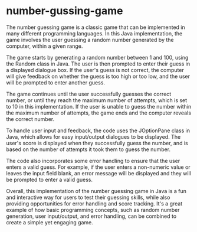 # number-gussing-game
The number guessing game is a classic game that can be implemented in many different programming languages. In this Java implementation, the game involves the user guessing a random number generated by the computer, within a given range.

The game starts by generating a random number between 1 and 100, using the Random class in Java. The user is then prompted to enter their guess in a displayed dialogue box. If the user's guess is not correct, the computer will give feedback on whether the guess is too high or too low, and the user will be prompted to enter another guess.

The game continues until the user successfully guesses the correct number, or until they reach the maximum number of attempts, which is set to 10 in this implementation. If the user is unable to guess the number within the maximum number of attempts, the game ends and the computer reveals the correct number.

To handle user input and feedback, the code uses the JOptionPane class in Java, which allows for easy input/output dialogues to be displayed. The user's score is displayed when they successfully guess the number, and is based on the number of attempts it took them to guess the number.

The code also incorporates some error handling to ensure that the user enters a valid guess. For example, if the user enters a non-numeric value or leaves the input field blank, an error message will be displayed and they will be prompted to enter a valid guess.

Overall, this implementation of the number guessing game in Java is a fun and interactive way for users to test their guessing skills, while also providing opportunities for error handling and score tracking. It's a great example of how basic programming concepts, such as random number generation, user input/output, and error handling, can be combined to create a simple yet engaging game.
